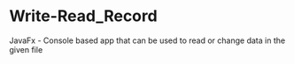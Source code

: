 # Write-Read_Record
JavaFx - Console based app that can be used to read or change data in the given file
